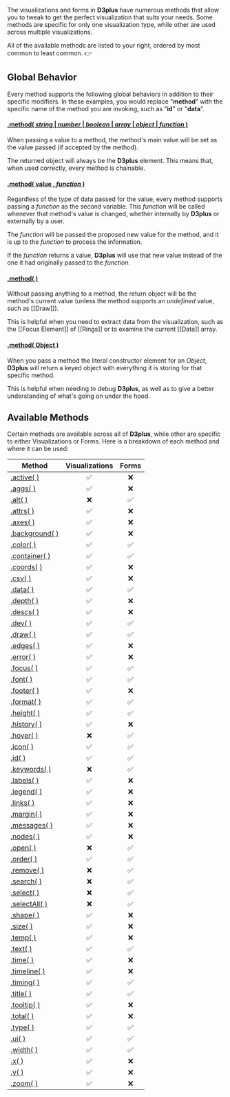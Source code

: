 The visualizations and forms in **D3plus** have numerous methods that allow you to tweak to get the perfect visualization that suits your needs. Some methods are specific for only one visualization type, while other are used across multiple visualizations.

All of the available methods are listed to your right, ordered by most common to least common. :point_right:

## Global Behavior

Every method supports the following global behaviors in addition to their specific modifiers. In these examples, you would replace "**method**" with the specific name of the method you are invoking, such as "**id**" or "**data**".

#### <a name="value" href="#wiki-value">.method( *string* | *number* | *boolean* | *array* | *object* | *function* )</a>

When passing a value to a method, the method's main value will be set as the value passed (if accepted by the method).

The returned object will always be the **D3plus** element. This means that, when used correctly, every method is chainable.

#### <a name="callback" href="#wiki-callback">.method( value , *function* )</a>

Regardless of the type of data passed for the value, every method supports passing a *function* as the second variable. This *function* will be called whenever that method's value is changed, whether internally by **D3plus** or externally by a user.

The *function* will be passed the proposed new value for the method, and it is up to the *function* to process the information.

If the *function* returns a value, **D3plus** will use that new value instead of the one it had originally passed to the *function*.

#### <a name="undefined" href="#wiki-undefined">.method( )</a>

Without passing anything to a method, the return object will be the method's current value (unless the method supports an *undefined* value, such as [[Draw]]).

This is helpful when you need to extract data from the visualization, such as the [[Focus Element]] of [[Rings]] or to examine the current [[Data]] array.

#### <a name="Object" href="#wiki-Object">.method( Object )</a>

When you pass a method the literal constructor element for an *Object*, **D3plus** will return a keyed object with everything it is storing for that specific method.

This is helpful when needing to debug **D3plus**, as well as to give a better understanding of what's going on under the hood.

## Available Methods

Certain methods are available across all of **D3plus**, while other are specific to either Visualizations or Forms. Here is a breakdown of each method and where it can be used:

| Method | Visualizations | Forms |
| --- | :-: | :-: |
| [.active( )](wiki/Segmenting-Data#active) | :white_check_mark: | :x: |
| [.aggs( )](wiki/Custom-Aggregations) | :white_check_mark: | :x: |
| [.alt( )](wiki/Alt-Text-Parameters) | :x: | :white_check_mark: |
| [.attrs( )](wiki/Attribute-Data) | :white_check_mark: | :x: |
| [.axes( )](wiki/Axis-Parameters#axes) | :white_check_mark: | :x: |
| [.background( )](wiki/Background) | :white_check_mark: | :x: |
| [.color( )](wiki/Color-Parameters) | :white_check_mark: | :white_check_mark: |
| [.container( )](wiki/Container-Element) | :white_check_mark: | :white_check_mark: |
| [.coords( )](wiki/Geography-Data) | :white_check_mark: | :x: |
| [.csv( )](wiki/CSV-Export) | :white_check_mark: | :x: |
| [.data( )](wiki/Data-Points) | :white_check_mark: | :white_check_mark: |
| [.depth( )](wiki/Visible-Depth) | :white_check_mark: | :x: |
| [.descs( )](wiki/Value-Definitions) | :white_check_mark: | :x: |
| [.dev( )](wiki/Verbose-Mode) | :white_check_mark: | :white_check_mark: |
| [.draw( )](wiki/Draw) | :white_check_mark: | :white_check_mark: |
| [.edges( )](wiki/Edges-List) | :white_check_mark: | :x: |
| [.error( )](wiki/Custom-Error-Message) | :white_check_mark: | :x: |
| [.focus( )](wiki/Focus-Element) | :white_check_mark: | :white_check_mark: |
| [.font( )](wiki/Font-Styles) | :white_check_mark: | :white_check_mark: |
| [.footer( )](wiki/Custom-Footer) | :white_check_mark: | :x: |
| [.format( )](wiki/Value-Formatting) | :white_check_mark: | :white_check_mark: |
| [.height( )](wiki/Height) | :white_check_mark: | :white_check_mark: |
| [.history( )](wiki/User-History) | :white_check_mark: | :x: |
| [.hover( )](wiki/Hover-Element) | :x: | :white_check_mark: |
| [.icon( )](wiki/Icon-Parameters) | :white_check_mark: | :white_check_mark: |
| [.id( )](wiki/Unique-ID) | :white_check_mark: | :white_check_mark: |
| [.keywords( )](wiki/Keyword-Parameters) | :x: | :white_check_mark: |
| [.labels( )](wiki/Data-Labels) | :white_check_mark: | :x: |
| [.legend( )](wiki/Legend) | :white_check_mark: | :x: |
| [.links( )](wiki/Link-Styles) | :white_check_mark: | :x: |
| [.margin( )](wiki/Outer-Margins) | :white_check_mark: | :x: |
| [.messages( )](wiki/Status-Messages) | :white_check_mark: | :x: |
| [.nodes( )](wiki/Node-Positions) | :white_check_mark: | :x: |
| [.open( )](wiki/Open) | :x: | :white_check_mark: |
| [.order( )](wiki/Data-Ordering) | :white_check_mark: | :white_check_mark: |
| [.remove( )](wiki/Remove) | :x: | :white_check_mark: |
| [.search( )](wiki/Search-Box) | :x: | :white_check_mark: |
| [.select( )](wiki/Selecting-Elements) | :x: | :white_check_mark: |
| [.selectAll( )](wiki/Selecting-Elements#selectall) | :x: | :white_check_mark: |
| [.shape( )](wiki/Data-Shapes) | :white_check_mark: | :x: |
| [.size( )](wiki/Size-Parameters) | :white_check_mark: | :x: |
| [.temp( )](wiki/Segmenting-Data#temp) | :white_check_mark: | :x: |
| [.text( )](wiki/Text-Parameters) | :white_check_mark: | :white_check_mark: |
| [.time( )](wiki/Time-Parameters) | :white_check_mark: | :x: |
| [.timeline( )](wiki/Timeline) | :white_check_mark: | :x: |
| [.timing( )](wiki/Animation-Timing) | :white_check_mark: | :white_check_mark: |
| [.title( )](wiki/Custom-Titles) | :white_check_mark: | :white_check_mark: |
| [.tooltip( )](wiki/Tooltip-Parameters) | :white_check_mark: | :x: |
| [.total( )](wiki/Segmenting-Data#total) | :white_check_mark: | :x: |
| [.type( )](wiki/Output-Type) | :white_check_mark: | :white_check_mark: |
| [.ui( )](wiki/Interface-Elements) | :white_check_mark: | :white_check_mark: |
| [.width( )](wiki/Width) | :white_check_mark: | :white_check_mark: |
| [.x( )](wiki/Axis-Parameters) | :white_check_mark: | :x: |
| [.y( )](wiki/Axis-Parameters) | :white_check_mark: | :x: |
| [.zoom( )](wiki/Zooming) | :white_check_mark: | :x: |
